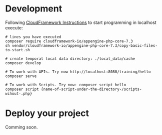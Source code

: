 # Development
Following [CloudFramework Instructions](https://www.notion.so/cloudframework/appengine-php-core20-74c573448dc94ebba7e51fc86b8ad9cb) to start programming in localhost execute:
```shell
# lines you have executed
composer require cloudframework-io/appengine-php-core-7.3
sh vendor/cloudframework-io/appengine-php-core-7.3/copy-basic-files-to-start.sh

# create temporal local data directory: ./local_data/cache
composer develop

# To work with APIs. Try now http://localhost:8080/training/hello
composer serve

# To work with Scripts. Try now: composer script hello
composer script {name-of-script-under-the-directory-/scripts-wihout-.php}
```

# Deploy your project
Comming soon.